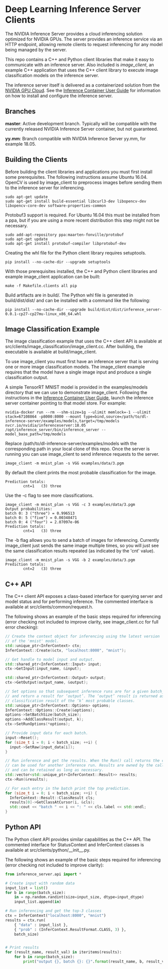 # Deep Learning Inference Server Clients

The NVIDIA Inference Server provides a cloud inferencing solution
optimized for NVIDIA GPUs. The server provides an inference service
via an HTTP endpoint, allowing remote clients to request inferencing
for any model being managed by the server.

This repo contains a C++ and Python client libraries that make it easy
to communicate with an inference server. Also included is
*image\_client*, an example C++ application that uses the C++ client
library to execute image classification models on the inference
server.

The inference server itself is delivered as a containerized solution
from the [NVIDIA GPU
Cloud](https://www.nvidia.com/en-us/gpu-cloud/). See the [Inference
Container User
Guide](https://docs.nvidia.com/deeplearning/dgx/inference-user-guide/index.html)
for information on how to install and configure the inference server.

## Branches

**master**: Active development branch. Typically will be compatible with
 the currently released NVIDIA Inference Server container, but not
 guaranteed.

**yy.mm**: Branch compatible with NVIDIA Inference Server yy.mm, for
  example 18.05.

## Building the Clients

Before building the client libraries and applications you must first
install some prerequisites. The following instructions assume Ubuntu
16.04. OpenCV is used by image\_client to preprocess images before
sending them to the inference server for inferencing.

    sudo apt-get update
    sudo apt-get install build-essential libcurl3-dev libopencv-dev libopencv-core-dev software-properties-common

Protobuf3 support is required. For Ubuntu 16.04 this must be installed
from a ppa, but if you are using a more recent distribution this step
might not be necessary.

    sudo add-apt-repository ppa:maarten-fonville/protobuf
    sudo apt-get update
    sudo apt-get install protobuf-compiler libprotobuf-dev

Creating the whl file for the Python client library requires setuptools.

    pip install --no-cache-dir --upgrade setuptools

With those prerequisites installed, the C++ and Python client libraries
and example image\_client application can be built:

    make -f Makefile.clients all pip

Build artifacts are in build/.  The Python whl file is generated in
build/dist/dist/ and can be installed with a command like the following:

    pip install --no-cache-dir --upgrade build/dist/dist/inference_server-0.0.1-cp27-cp27mu-linux_x86_64.whl

## Image Classification Example

The image classification example that uses the C++ client API is
available at src/clients/image\_classification/image\_client.cc. After
building, the executable is available at build/image\_client.

To use image\_client you must first have an inference server that is
serving one or more image classification models. The image\_client
example requires that the model have a single image input and produce
a single classification output.

A simple TensorRT MNIST model is provided in the examples/models
directory that we can use to demonstrate image\_client. Following the
instructions in the [Inference Container User
Guide](https://docs.nvidia.com/deeplearning/dgx/inference-user-guide/index.html),
launch the inference server container pointing to that model store.
For example:

    nvidia-docker run --rm --shm-size=1g --ulimit memlock=-1 --ulimit stack=67108864 -p8000:8000 --mount type=bind,source=/path/to/dl-inference-server/examples/models,target=/tmp/models nvcr.io/nvidia/inferenceserver:18.05 /opt/inference_server/bin/inference_server --model_base_path=/tmp/models

Replace /path/to/dl-inference-server/examples/models with the
corresponding path in your local clone of this repo. Once the server
is running you can use image\_client to send inference requests to the
server.

    image_client -m mnist_plan -s VGG examples/data/3.pgm

By default the client prints the most probable classification for the image.

    Prediction totals:
            cnt=1   (3) three

Use the -c flag to see more classifications.

    image_client -m mnist_plan -s VGG -c 3 examples/data/3.pgm
    Output probabilities:
    batch 0: 3 ("three") = 0.996513
    batch 0: 5 ("five") = 0.00348471
    batch 0: 4 ("four") = 2.07097e-06
    Prediction totals:
            cnt=1   (3) three

The -b flag allows you to send a batch of images for inferencing.
Currently image\_client just sends the same image multiple times, so
you will just see the same classification results repeated (as
indicated by the 'cnt' value).

    image_client -m mnist_plan -s VGG -b 2 examples/data/3.pgm
    Prediction totals:
            cnt=2   (3) three

## C++ API

The C++ client API exposes a class-based interface for querying server
and model status and for performing inference. The commented interface
is available at src/clients/common/request.h.

The following shows an example of the basic steps required for
inferencing (error checking not included to improve clarity, see
image_client.cc for full error checking):

```c++
// Create the context object for inferencing using the latest version
// of the 'mnist' model.
std::unique_ptr<InferContext> ctx;
InferContext::Create(&ctx, "localhost:8000", "mnist");

// Get handle to model input and output.
std::shared_ptr<InferContext::Input> input;
ctx->GetInput(input_name, &input);

std::shared_ptr<InferContext::Output> output;
ctx->GetOutput(output_name, &output);

// Set options so that subsequent inference runs are for a given batch_size
// and return a result for ‘output’. The ‘output’ result is returned as a
// classification result of the ‘k’ most probable classes.
std::unique_ptr<InferContext::Options> options;
InferContext::Options::Create(&options);
options->SetBatchSize(batch_size);
options->AddClassResult(output, k);
ctx->SetRunOptions(*options);

// Provide input data for each batch.
input->Reset();
for (size_t i = 0; i < batch_size; ++i) {
  input->SetRaw(input_data[i]);
}

// Run inference and get the results. When the Run() call returns the ctx
// can be used for another inference run. Results are owned by the caller
// and can be retained as long as necessary.
std::vector<std::unique_ptr<InferContext::Result>> results;
ctx->Run(&results);

// For each entry in the batch print the top prediction.
for (size_t i = 0; i < batch_size; ++i) {
  InferContext::Result::ClassResult cls;
  results[0]->GetClassAtCursor(i, &cls);
  std::cout << "batch " << i << ": " << cls.label << std::endl;
}
```

## Python API

The Python client API provides similar capabilities as the C++
API. The commented interface for StatusContext and InferContext
classes is available at src/clients/python/\_\_init\_\_.py.

The following shows an example of the basic steps required for
inferencing (error checking not included to improve clarity):

```python
from inference_server.api import *

# Create input with random data
input_list = list()
for b in range(batch_size):
    in = np.random.randint(size=input_size, dtype=input_dtype)
    input_list.append(in)

# Run inferencing and get the top-3 classes
ctx = InferContext("localhost:8000", "mnist")
results = ctx.run(
    { "data" : input_list },
    { "prob" : (InferContext.ResultFormat.CLASS, 3) },
    batch_size)


# Print results
for (result_name, result_val) in iteritems(results):
    for b in range(batch_size):
        print("output {}, batch {}: {}".format(result_name, b, result_val[b]))
```
